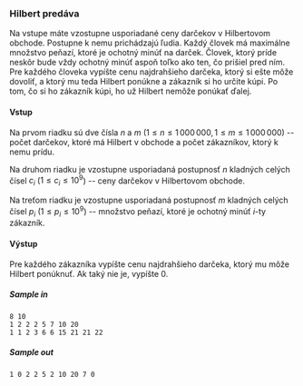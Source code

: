 ### Hilbert predáva
Na vstupe máte vzostupne usporiadané ceny darčekov v Hilbertovom obchode. Postupne k nemu prichádzajú ľudia. Každý človek má maximálne množstvo peňazí, ktoré je ochotný minúť na darček. Človek, ktorý príde neskôr bude vždy ochotný minúť aspoň toľko ako ten, čo prišiel pred ním. Pre každého človeka vypíšte cenu najdrahšieho darčeka, ktorý si ešte môže dovoliť, a ktorý mu teda Hilbert ponúkne a zákazník si ho určite kúpi. Po tom, čo si ho zákazník kúpi, ho už Hilbert nemôže ponúkať ďalej.

#### Vstup
Na prvom riadku sú dve čísla $n$ a $m$ ($1 \leq n \leq 1\,000\,000, 1 \leq m \leq 1\,000\,000$) -- počet darčekov, ktoré má Hilbert v obchode a počet zákazníkov, ktorý k nemu prídu.

Na druhom riadku je vzostupne usporiadaná postupnosť $n$ kladných celých čísel $c_i$ ($1 \leq c_i \leq 10^9$) -- ceny darčekov v Hilbertovom obchode.

Na treťom riadku je vzostupne usporiadaná postupnosť $m$ kladných celých čísel $p_i$ ($1 \leq p_i \leq 10^9$) -- množstvo peňazí, ktoré je ochotný minúť $i$-ty zákazník.

#### Výstup
Pre každého zákazníka vypíšte cenu najdrahšieho darčeka, ktorý mu môže Hilbert ponúknuť. Ak taký nie je, vypíšte 0.

##### Sample in
```
8 10
1 2 2 2 5 7 10 20
1 1 2 3 6 6 15 21 21 22
```

##### Sample out
```
1 0 2 2 5 2 10 20 7 0
```
